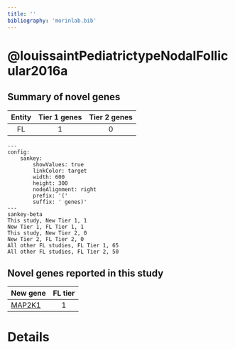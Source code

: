 ```yaml
---
title: ''
bibliography: 'morinlab.bib'
---
```


# @louissaintPediatrictypeNodalFollicular2016a
## Summary of novel genes

|Entity| Tier 1 genes| Tier 2 genes|
|:-:|:-:|:-:|
|FL|1|0|
```mermaid
---
config:
    sankey:
        showValues: true
        linkColor: target
        width: 600
        height: 300
        nodeAlignment: right
        prefix: '('
        suffix: ' genes)'
---
sankey-beta
This study, New Tier 1, 1
New Tier 1, FL Tier 1, 1
This study, New Tier 2, 0
New Tier 2, FL Tier 2, 0
All other FL studies, FL Tier 1, 65
All other FL studies, FL Tier 2, 50
```


## Novel genes reported in this study

|New gene|FL tier|
|:-|:-:|
|[MAP2K1](../MAP2K1)|1 |

# Details

